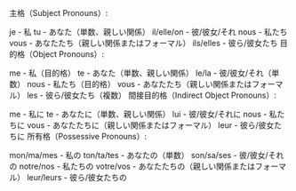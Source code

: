 
主格（Subject Pronouns）:

je - 私
tu - あなた（単数、親しい関係）
il/elle/on - 彼/彼女/それ
nous - 私たち
vous - あなたたち（親しい関係またはフォーマル）
ils/elles - 彼ら/彼女たち
目的格（Object Pronouns）:

me - 私（目的格）
te - あなた（単数、親しい関係）
le/la - 彼/彼女/それ（単数）
nous - 私たち（目的格）
vous - あなたたち（親しい関係またはフォーマル）
les - 彼ら/彼女たち（複数）
間接目的格（Indirect Object Pronouns）:

me - 私に
te - あなたに（単数、親しい関係）
lui - 彼/彼女/それに
nous - 私たちに
vous - あなたたちに（親しい関係またはフォーマル）
leur - 彼ら/彼女たちに
所有格（Possessive Pronouns）:

mon/ma/mes - 私の
ton/ta/tes - あなたの（単数）
son/sa/ses - 彼/彼女/それの
notre/nos - 私たちの
votre/vos - あなたたちの（親しい関係またはフォーマル）
leur/leurs - 彼ら/彼女たちの

